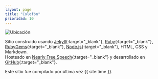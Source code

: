 ```yaml
---
layout: page
title: "Colofón"
prioridad: 10
---
```


<img src="({{ site.baseurl }}/img/ui/mapa.png" alt="Ubicación" />
<!-- <img src="https://maps.googleapis.com/maps/api/staticmap?center=-34.5633,-58.4414&zoom=14&size=640x450&key=AIzaSyA6lzsR0iXXx6i9_boA2qw1vzffhqoh-_0" /> -->

Sitio construido usando [Jekyll](http://jekyllrb.com){:target="_blank"}, [Ruby](https://www.ruby-lang.org){:target="_blank"}, [RubyGems](https://rubygems.org/pages/download){:target="_blank"}, [Node.js](https://nodejs.org){:target="_blank"}, HTML, CSS y Markdown.  
Hosteado en [Nearly Free Speech](http://www.nearlyfreespeech.com){:target="_blank"} y desarrollado en [GitHub](https://github.com){:target="_blank"}.

Este sitio fue compilado por última vez {{ site.time }}.
